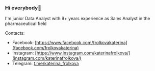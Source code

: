 ### Hi everybody👋
I'm junior Data Analyst with 9+ years experience as Sales Analyst in the pharmaceutical field

Contacts:
 * Facebook: [https://www.facebook.com/frolkovakaterina](facebook.com/frolkovakaterina)
 * Instagram: [https://www.instagram.com/katerinafrolkova/](instagram.com/katerinafrolkova/)
 * Telegram: [t.me/katerina_frolkova](https://t.me/katerina_frolkova)




